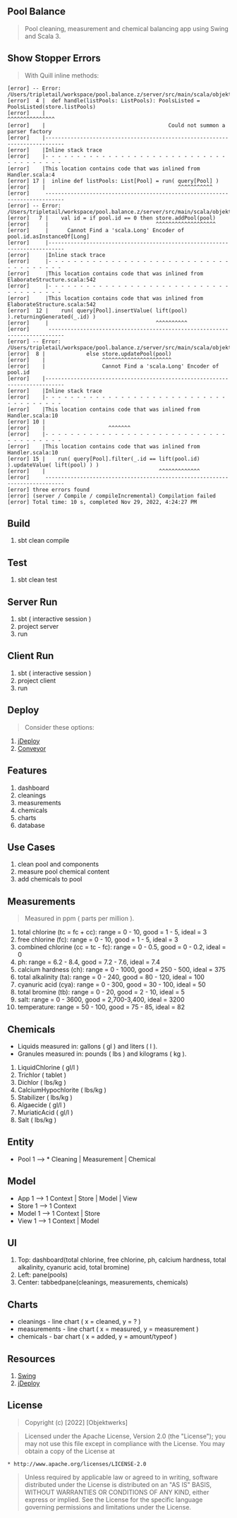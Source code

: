 Pool Balance
------------
>Pool cleaning, measurement and chemical balancing app using Swing and Scala 3.

Show Stopper Errors
-------------------
>With Quill inline methods:
```
[error] -- Error: /Users/tripletail/workspace/pool.balance.z/server/src/main/scala/objektwerks/Handler.scala:4:68 
[error]  4 |  def handle(listPools: ListPools): PoolsListed = PoolsListed(store.listPools)
[error]    |                                                              ^^^^^^^^^^^^^^^
[error]    |                                       Could not summon a parser factory
[error]    |----------------------------------------------------------------------------
[error]    |Inline stack trace
[error]    |- - - - - - - - - - - - - - - - - - - - - - - - - - - - - - - - - - - - - -
[error]    |This location contains code that was inlined from Handler.scala:4
[error] 17 |  inline def listPools: List[Pool] = run( query[Pool] )
[error]    |                                          ^^^^^^^^^^^
[error]     ----------------------------------------------------------------------------
[error] -- Error: /Users/tripletail/workspace/pool.balance.z/server/src/main/scala/objektwerks/Handler.scala:7:47 
[error]   7 |    val id = if pool.id == 0 then store.addPool(pool)
[error]     |                                  ^^^^^^^^^^^^^^^^^^^
[error]     |      Cannot Find a 'scala.Long' Encoder of pool.id.asInstanceOf[Long]
[error]     |---------------------------------------------------------------------------
[error]     |Inline stack trace
[error]     |- - - - - - - - - - - - - - - - - - - - - - - - - - - - - - - - - - - - - -
[error]     |This location contains code that was inlined from ElaborateStructure.scala:542
[error]     |- - - - - - - - - - - - - - - - - - - - - - - - - - - - - - - - - - - - - -
[error]     |This location contains code that was inlined from ElaborateStructure.scala:542
[error]  12 |    run( query[Pool].insertValue( lift(pool) ).returningGenerated(_.id) )
[error]     |                                  ^^^^^^^^^^
[error]      ---------------------------------------------------------------------------
[error] -- Error: /Users/tripletail/workspace/pool.balance.z/server/src/main/scala/objektwerks/Handler.scala:8:34 
[error]  8 |             else store.updatePool(pool)
[error]    |                  ^^^^^^^^^^^^^^^^^^^^^^
[error]    |                  Cannot Find a 'scala.Long' Encoder of pool.id
[error]    |----------------------------------------------------------------------------
[error]    |Inline stack trace
[error]    |- - - - - - - - - - - - - - - - - - - - - - - - - - - - - - - - - - - - - -
[error]    |This location contains code that was inlined from Handler.scala:10
[error] 10 |
[error]    |                    ^^^^^^^
[error]    |- - - - - - - - - - - - - - - - - - - - - - - - - - - - - - - - - - - - - -
[error]    |This location contains code that was inlined from Handler.scala:10
[error] 15 |    run( query[Pool].filter(_.id == lift(pool.id) ).updateValue( lift(pool) ) )
[error]    |                                    ^^^^^^^^^^^^^
[error]     ----------------------------------------------------------------------------
[error] three errors found
[error] (server / Compile / compileIncremental) Compilation failed
[error] Total time: 10 s, completed Nov 29, 2022, 4:24:27 PM
```

Build
-----
1. sbt clean compile

Test
----
1. sbt clean test

Server Run
----------
1. sbt ( interactive session )
2. project server
3. run

Client Run
----------
1. sbt ( interactive session )
2. project client
3. run

Deploy
------
>Consider these options:
1. [jDeploy](https://www.npmjs.com/package/jdeploy)
2. [Conveyor](https://hydraulic.software/index.html)

Features
--------
1. dashboard
2. cleanings
3. measurements
4. chemicals
5. charts
6. database

Use Cases
---------
1. clean pool and components
2. measure pool chemical content
3. add chemicals to pool

Measurements
------------
>Measured in ppm ( parts per million ).
1. total chlorine (tc = fc + cc): range = 0 - 10, good = 1 - 5, ideal = 3
2. free chlorine (fc): range = 0 - 10, good = 1 - 5, ideal = 3
3. combined chlorine (cc = tc - fc): range = 0 - 0.5, good = 0 - 0.2, ideal = 0
4. ph: range = 6.2 - 8.4, good = 7.2 - 7.6, ideal = 7.4
5. calcium hardness (ch): range = 0 - 1000, good = 250 - 500, ideal = 375
6. total alkalinity (ta): range = 0 - 240, good = 80 - 120, ideal = 100
7. cyanuric acid (cya): range = 0 - 300, good = 30 - 100, ideal = 50
8. total bromine (tb): range = 0 - 20, good = 2 - 10, ideal = 5
9. salt: range = 0 - 3600, good = 2,700-3,400, ideal = 3200
10. temperature: range = 50 - 100, good = 75 - 85, ideal = 82

Chemicals
---------
* Liquids measured in: gallons ( gl ) and liters ( l ).
* Granules measured in: pounds ( lbs ) and kilograms ( kg ).
1. LiquidChlorine ( gl/l )
2. Trichlor ( tablet )
3. Dichlor ( lbs/kg )
4. CalciumHypochlorite ( lbs/kg )
5. Stabilizer ( lbs/kg )
6. Algaecide ( gl/l )
7. MuriaticAcid ( gl/l )
8. Salt ( lbs/kg )

Entity
------
* Pool 1 --> * Cleaning | Measurement | Chemical

Model
-----
* App 1 --> 1 Context | Store | Model | View
* Store 1 --> 1 Context
* Model 1 --> 1 Context | Store
* View 1 --> 1 Context | Model

UI
--
1. Top: dashboard(total chlorine, free chlorine, ph, calcium hardness, total alkalinity, cyanuric acid, total bromine)
2. Left: pane(pools)
3. Center: tabbedpane(cleanings, measurements, chemicals)

Charts
------
* cleanings - line chart ( x = cleaned, y = ? )
* measurements - line chart ( x = measured, y = measurement )
* chemicals - bar chart ( x = added, y = amount/typeof )

Resources
---------
1. [Swing](http://www.java2s.com/Tutorials/Java/Java_Swing/index.htm)
4. [jDeploy](https://www.jdeploy.com/)

License
-------
> Copyright (c) [2022] [Objektwerks]

>Licensed under the Apache License, Version 2.0 (the "License");
you may not use this file except in compliance with the License.
You may obtain a copy of the License at

    * http://www.apache.org/licenses/LICENSE-2.0

>Unless required by applicable law or agreed to in writing, software
distributed under the License is distributed on an "AS IS" BASIS,
WITHOUT WARRANTIES OR CONDITIONS OF ANY KIND, either express or implied.
See the License for the specific language governing permissions and
limitations under the License.